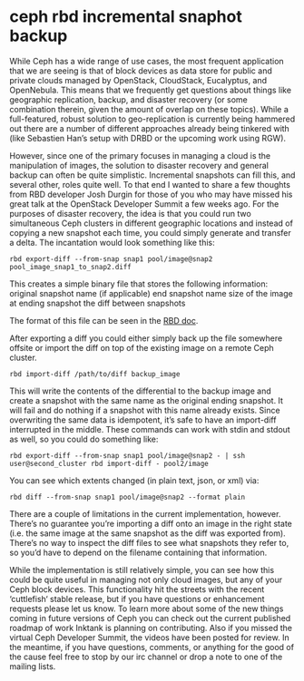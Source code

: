 # ceph rbd incremental snaphot backup

While Ceph has a wide range of use cases, the most frequent application that we are seeing is that of block devices as data store for public and private clouds managed by OpenStack, CloudStack, Eucalyptus, and OpenNebula. This means that we frequently get questions about things like geographic replication, backup, and disaster recovery (or some combination therein, given the amount of overlap on these topics). While a full-featured, robust solution to geo-replication is currently being hammered out there are a number of different approaches already being tinkered with (like Sebastien Han’s setup with DRBD or the upcoming work using RGW).

However, since one of the primary focuses in managing a cloud is the manipulation of images, the solution to disaster recovery and general backup can often be quite simplistic. Incremental snapshots can fill this, and several other, roles quite well. To that end I wanted to share a few thoughts from RBD developer Josh Durgin for those of you who may have missed his great talk at the OpenStack Developer Summit a few weeks ago.
For the purposes of disaster recovery, the idea is that you could run two simultaneous Ceph clusters in different geographic locations and instead of copying a new snapshot each time, you could simply generate and transfer a delta. The incantation would look something like this:
```
rbd export-diff --from-snap snap1 pool/image@snap2 pool_image_snap1_to_snap2.diff
```
This creates a simple binary file that stores the following information:
original snapshot name (if applicable)
end snapshot name
size of the image at ending snapshot
the diff between snapshots

The format of this file can be seen in the [RBD doc](http://ceph.com/docs/master/dev/rbd-diff/).

After exporting a diff you could either simply back up the file somewhere offsite or import the diff on top of the existing image on a remote Ceph cluster.
```
rbd import-diff /path/to/diff backup_image
```
This will write the contents of the differential to the backup image and create a snapshot with the same name as the original ending snapshot. It will fail and do nothing if a snapshot with this name already exists. Since overwriting the same data is idempotent, it’s safe to have an import-diff interrupted in the middle.
These commands can work with stdin and stdout as well, so you could do something like:
```
rbd export-diff --from-snap snap1 pool/image@snap2 - | ssh user@second_cluster rbd import-diff - pool2/image
```

You can see which extents changed (in plain text, json, or xml) via:
```
rbd diff --from-snap snap1 pool/image@snap2 --format plain
```
There are a couple of limitations in the current implementation, however.
There’s no guarantee you’re importing a diff onto an image in the right state (i.e. the same image at the same snapshot as the diff was exported from).
There’s no way to inspect the diff files to see what snapshots they refer to, so you’d have to depend on the filename containing that information.

While the implementation is still relatively simple, you can see how this could be quite useful in managing not only cloud images, but any of your Ceph block devices. This functionality hit the streets with the recent ‘cuttlefish‘ stable release, but if you have questions or enhancement requests please let us know.
To learn more about some of the new things coming in future versions of Ceph you can check out the current published roadmap of work Inktank is planning on contributing. Also if you missed the virtual Ceph Developer Summit, the videos have been posted for review. In the meantime, if you have questions, comments, or anything for the good of the cause feel free to stop by our irc channel or drop a note to one of the mailing lists.
